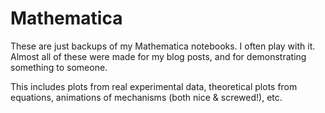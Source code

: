Mathematica
===
These are just backups of my Mathematica notebooks. I often play with it. Almost all of these were made for my blog posts, and for demonstrating something to someone.

This includes plots from real experimental data, theoretical plots from equations, animations of mechanisms (both nice & screwed!), etc.
